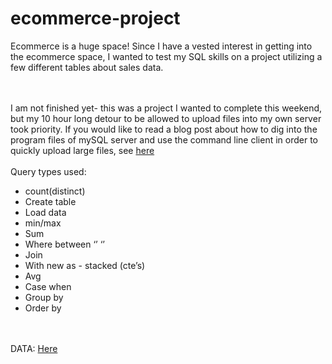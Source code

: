 # ecommerce-project
Ecommerce is a huge space! Since I have a vested interest in getting into the ecommerce space, I wanted to test my SQL skills on a project utilizing a few different tables about sales data.

<br><br>I am not finished yet- this was a project I wanted to complete this weekend, but my 10 hour long detour to be allowed to upload files into my own server took priority. If you would like to read a blog post about how to dig into the program files of mySQL server and use the command line client in order to quickly upload large files, see [here](https://anniesanalytics.wixsite.com/annie-nelson/post/uploading-large-files-to-mysql-server-the-quest)
<br><br>
Query types used:
- count(distinct)
- Create table
- Load data
- min/max
- Sum
- Where between ‘’ ‘’
- Join
- With new as - stacked (cte’s)
- Avg
- Case when
- Group by
- Order by

<br><br>
DATA: [Here](https://www.kaggle.com/datasets/manjeetsingh/retaildataset)
